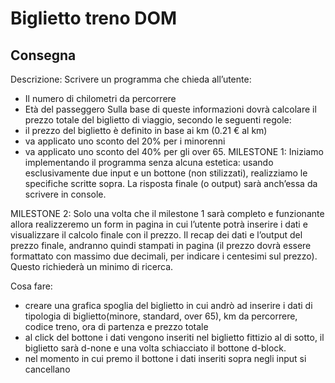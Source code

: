 Biglietto treno DOM
===

## Consegna
Descrizione:
Scrivere un programma che chieda all’utente:
- Il numero di chilometri da percorrere
- Età del passeggero
Sulla base di queste informazioni dovrà calcolare il prezzo totale del biglietto di viaggio, secondo le seguenti regole:
- il prezzo del biglietto è definito in base ai km (0.21 € al km)
- va applicato uno sconto del 20% per i minorenni
- va applicato uno sconto del 40% per gli over 65.
MILESTONE 1:
Iniziamo implementando il programma senza alcuna estetica: usando esclusivamente due input e un bottone (non stilizzati), realizziamo le specifiche scritte sopra. La risposta finale (o output) sarà anch’essa da scrivere in console.

<!-- Cosa fare:
- input1 per inserire il numero di km da percorrere
- input2 per inserire l'età
- bottone da premere che mostra il calcolo
i risultati vanno in console -->

MILESTONE 2:
Solo una volta che il milestone 1 sarà completo e funzionante allora realizzeremo un form in pagina in cui l’utente potrà inserire i dati e visualizzare il calcolo finale con il prezzo.
Il recap dei dati e l’output del prezzo finale, andranno quindi stampati in pagina (il prezzo dovrà essere formattato con massimo due decimali, per indicare i centesimi sul prezzo). Questo richiederà un minimo di ricerca.

Cosa fare:
- creare una grafica spoglia del biglietto in cui andrò ad inserire i dati di tipologia di biglietto(minore, standard, over 65), km da percorrere, codice treno, ora di partenza e prezzo totale
- al click del bottone i dati vengono inseriti nel biglietto fittizio al di sotto, il biglietto sarà d-none e una volta schiacciato il bottone d-block. 
- nel momento in cui premo il bottone i dati inseriti sopra negli input si cancellano